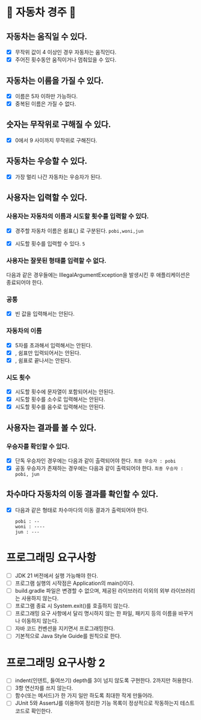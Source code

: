 # 🚗 자동차 경주 💭

## 자동차는 움직일 수 있다.

- [x] 무작위 값이 4 이상인 경우 자동차는 움직인다.
- [x] 주어진 횟수동안 움직이거나 멈춰있을 수 있다.

## 자동차는 이름을 가질 수 있다.

- [x] 이름은 5자 이하만 가능하다.
- [x] 중복된 이름은 가질 수 없다.

## 숫자는 무작위로 구해질 수 있다.

- [x] 0에서 9 사이까지 무작위로 구해진다.

## 자동차는 우승할 수 있다.

- [x] 가장 멀리 나간 자동차는 우승자가 된다.

## 사용자는 입력할 수 있다.

### 사용자는 자동차의 이름과 시도할 횟수를 입력할 수 있다.

- [x] 경주할 자동차 이름은 쉼표(,) 로 구분된다.
  ```pobi,woni,jun```

- [x] 시도할 횟수를 입력할 수 있다.
  ```5```

### 사용자는 잘못된 형태를 입력할 수 없다.

다음과 같은 경우들에는 IllegalArgumentException을 발생시킨 후 애플리케이션은 종료되어야 한다.

### 공통

- [x] 빈 값을 입력해서는 안된다.

### 자동차의 이름

- [x] 5자를 초과해서 입력해서는 안된다.
- [x] , 쉼표만 입력되어서는 안된다.
- [x] , 쉼표로 끝나서는 안된다.

### 시도 횟수

- [x] 시도할 횟수에 문자열이 포함되어서는 안된다.
- [x] 시도할 횟수를 소수로 입력해서는 안된다.
- [x] 시도할 횟수를 음수로 입력해서는 안된다.

## 사용자는 결과를 볼 수 있다.

### 우승자를 확인할 수 있다.

- [x] 단독 우승자인 경우에는 다음과 같이 출력되어야 한다.
  ```최종 우승자 : pobi```
- [x] 공동 우승자가 존재하는 경우에는 다음과 같이 출력되어야 한다.
  ```최종 우승자 : pobi, jun```

## 차수마다 자동차의 이동 결과를 확인할 수 있다.

- [x] 다음과 같은 형태로 차수마다의 이동 결과가 출력되어야 한다.
  ```
  pobi : --
  woni : ----
  jun : ---
  ```

# 프로그래밍 요구사항

- [ ] JDK 21 버전에서 실행 가능해야 한다.
- [ ] 프로그램 실행의 시작점은 Application의 main()이다.
- [ ] build.gradle 파일은 변경할 수 없으며, 제공된 라이브러리 이외의 외부 라이브러리는 사용하지 않는다.
- [ ] 프로그램 종료 시 System.exit()를 호출하지 않는다.
- [ ] 프로그래밍 요구 사항에서 달리 명시하지 않는 한 파일, 패키지 등의 이름을 바꾸거나 이동하지 않는다.
- [ ] 자바 코드 컨벤션을 지키면서 프로그래밍한다.
- [ ] 기본적으로 Java Style Guide를 원칙으로 한다.

# 프로그래밍 요구사항 2

- [ ] indent(인덴트, 들여쓰기) depth를 3이 넘지 않도록 구현한다. 2까지만 허용한다.
- [ ] 3항 연산자를 쓰지 않는다.
- [ ] 함수(또는 메서드)가 한 가지 일만 하도록 최대한 작게 만들어라.
- [ ] JUnit 5와 AssertJ를 이용하여 정리한 기능 목록이 정상적으로 작동하는지 테스트 코드로 확인한다.
